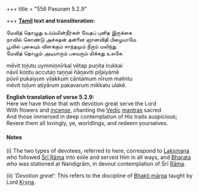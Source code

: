 +++
title = "556 Pasuram 5.2.9"

+++
**[Tamil](/definition/tamil#history "show Tamil definitions") text and transliteration:**

மேவித் தொழுது உய்ம்மின்நீர்கள் வேதப் புனித இருக்கை  
நாவில் கொண்டு அச்சுதன் தன்னை ஞானவிதி பிழையாமே  
பூவில் புகையும் விளக்கும் சாந்தமும் நீரும் மலிந்து  
மேவித் தொழும் அடியாரும் பகவரும் மிக்கது உலகே.

mēvit toḻutu uymmiṉnīrkaḷ vētap puṉita irukkai  
nāvil koṇṭu accutaṉ taṉṉai ñāṉaviti piḻaiyāmē  
pūvil pukaiyum viḷakkum cāntamum nīrum malintu  
mēvit toḻum aṭiyārum pakavarum mikkatu ulakē.

**English translation of verse 5.2.9:**  
Here we have those that with devotion great serve the Lord  
With flowers and [incense](/definition/incense#history "show incense definitions"), chanting the [Vedic](/definition/veda#vaishnavism "show Vedic definitions") [mantras](/definition/mantra#vaishnavism "show mantras definitions") sacred  
And those immersed in deep contemplation of His traits auspicious;  
Revere them all lovingly, ye, worldlings, and redeem yourselves.

#### Notes

\(i\) The two types of devotees, referred to here, correspond to [Lakṣmaṇa](/definition/lakshmana#vaishnavism "show Lakṣmaṇa definitions") who followed [Śrī Rāma](/definition/shrirama#history "show Śrī Rāma definitions") into exile and served Him in all ways, and [Bharata](/definition/bharata#vaishnavism "show Bharata definitions") who was stationed at Nandigrām, in devout contemplation of Śrī [Rāma](/definition/rama#vaishnavism "show Rāma definitions").

\(ii\) ‘*Devotion great*’: This refers to the discipline of [Bhakti mārga](/definition/bhaktimarga#vaishnavism "show Bhakti mārga definitions") taught by Lord [Kṛṣṇa](/definition/krishna#vaishnavism "show Kṛṣṇa definitions").


